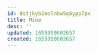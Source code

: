 ```yaml
---
id: 8stjkyb2eolnbw5q6ypp7px
title: Mine
desc: ''
updated: 1655950602657
created: 1655950602657
---
```


